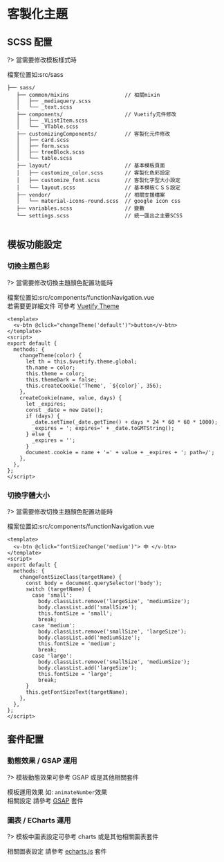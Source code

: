 # 客製化主題

## SCSS 配置

?> 當需要修改模板樣式時

檔案位置如:src/sass<br/>

```text
├── sass/
   ├── common/mixins                  // 相關mixin
   │   ├── _mediaquery.scss
   │   └── _text.scss
   ├── components/                    // Vuetify元件修改
   │   ├── _VListItem.scss
   │   └── _VTable.scss
   ├── customizingComponents/         // 客製化元件修改
   │   ├── card.scss
   │   ├── form.scss
   │   ├── treeBlock.scss
   │   └── table.scss
   ├── layout/                        // 基本模板頁面
   │   ├── customize_color.scss       // 客製化色彩設定
   │   ├── customize_font.scss        // 客製化字型大小設定
   │   └── layout.scss                // 基本模板ＣＳＳ設定
   ├── vendor/                        // 相關支援檔案
   │   └── material-icons-round.scss  // google icon css
   ├── variables.scss                 // 變數
   └── settings.scss                  // 統一匯出之主要SCSS


```

## 模板功能設定

### 切換主題色彩

?> 當需要修改切換主題顏色配置功能時

檔案位置如:src/components/functionNavigation.vue <br/>
若需要更詳細文件 可參考 [ Vuetify Theme ](https://vuetifyjs.com/en/features/theme/#changing-theme)

```vue
<template>
  <v-btn @click="changeTheme('default')">button</v-btn>
</template>
<script>
export default {
  methods: {
    changeTheme(color) {
      let th = this.$vuetify.theme.global;
      th.name = color;
      this.theme = color;
      this.themeDark = false;
      this.createCookie('Theme', `${color}`, 356);
    },
    createCookie(name, value, days) {
      let _expires;
      const _date = new Date();
      if (days) {
        _date.setTime(_date.getTime() + days * 24 * 60 * 60 * 1000);
        _expires = '; expires=' + _date.toGMTString();
      } else {
        _expires = '';
      }
      document.cookie = name + '=' + value + _expires + '; path=/';
    },
  },
};
</script>
```

### 切換字體大小

?> 當需要修改切換主題顏色配置功能時

檔案位置如:src/components/functionNavigation.vue <br/>

```vue
<template>
  <v-btn @click="fontSizeChange('medium')"> 中 </v-btn>
</template>
<script>
export default {
  methods: {
    changeFontSizeClass(targetName) {
      const body = document.querySelector('body');
      switch (targetName) {
        case 'small':
          body.classList.remove('largeSize', 'mediumSize');
          body.classList.add('smallSize');
          this.fontSize = 'small';
          break;
        case 'medium':
          body.classList.remove('smallSize', 'largeSize');
          body.classList.add('mediumSize');
          this.fontSize = 'medium';
          break;
        case 'large':
          body.classList.remove('smallSize', 'mediumSize');
          body.classList.add('largeSize');
          this.fontSize = 'large';
          break;
      }
      this.getFontSizeText(targetName);
    },
  },
};
</script>
```

## 套件配置

### 動態效果 / GSAP 運用

?> 模板動態效果可參考 GSAP 或是其他相關套件 <br/>

模板運用效果 如: `animateNumber`效果 <br/>
相關設定 請參考 [GSAP](https://gsap.com/) 套件

### 圖表 / ECharts 運用

?> 模板中圖表設定可參考 charts 或是其他相關圖表套件

相關圖表設定 請參考 [echarts.js](https://echarts.apache.org/zh/index.html) 套件
